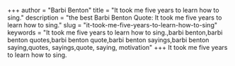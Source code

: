 +++
author = "Barbi Benton"
title = "It took me five years to learn how to sing."
description = "the best Barbi Benton Quote: It took me five years to learn how to sing."
slug = "it-took-me-five-years-to-learn-how-to-sing"
keywords = "It took me five years to learn how to sing.,barbi benton,barbi benton quotes,barbi benton quote,barbi benton sayings,barbi benton saying,quotes, sayings,quote, saying, motivation"
+++
It took me five years to learn how to sing.
